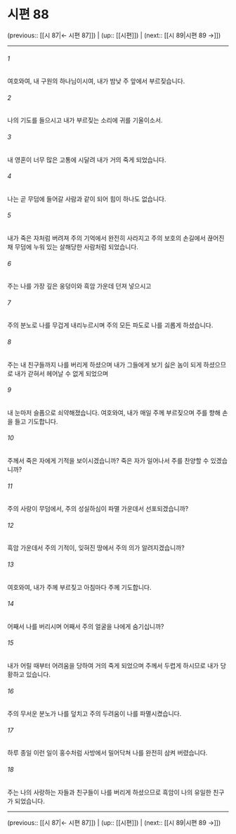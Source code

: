 # 시편 88

(previous:: [[시 87|← 시편 87]]) | (up:: [[시편]]) | (next:: [[시 89|시편 89 →]])

***




###### 1 

여호와여, 내 구원의 하나님이시여, 내가 밤낮 주 앞에서 부르짖습니다. 



###### 2 

나의 기도를 들으시고 내가 부르짖는 소리에 귀를 기울이소서. 



###### 3 

내 영혼이 너무 많은 고통에 시달려 내가 거의 죽게 되었습니다. 



###### 4 

나는 곧 무덤에 들어갈 사람과 같이 되어 힘이 하나도 없습니다. 



###### 5 

내가 죽은 자처럼 버려져 주의 기억에서 완전히 사라지고 주의 보호의 손길에서 끊어진 채 무덤에 누워 있는 살해당한 사람처럼 되었습니다. 



###### 6 

주는 나를 가장 깊은 웅덩이와 흑암 가운데 던져 넣으시고 



###### 7 

주의 분노로 나를 무겁게 내리누르시며 주의 모든 파도로 나를 괴롭게 하셨습니다. 



###### 8 

주는 내 친구들까지 나를 버리게 하셨으며 내가 그들에게 보기 싫은 놈이 되게 하셨으므로 내가 갇혀서 헤어날 수 없게 되었으며 



###### 9 

내 눈마저 슬픔으로 쇠약해졌습니다. 여호와여, 내가 매일 주께 부르짖으며 주를 향해 손을 들고 기도합니다. 



###### 10 

주께서 죽은 자에게 기적을 보이시겠습니까? 죽은 자가 일어나서 주를 찬양할 수 있겠습니까? 



###### 11 

주의 사랑이 무덤에서, 주의 성실하심이 파멸 가운데서 선포되겠습니까? 



###### 12 

흑암 가운데서 주의 기적이, 잊혀진 땅에서 주의 의가 알려지겠습니까? 



###### 13 

여호와여, 내가 주께 부르짖고 아침마다 주께 기도합니다. 



###### 14 

어째서 나를 버리시며 어째서 주의 얼굴을 나에게 숨기십니까? 



###### 15 

내가 어릴 때부터 어려움을 당하여 거의 죽게 되었으며 주께서 두렵게 하시므로 내가 당황하고 있습니다. 



###### 16 

주의 무서운 분노가 나를 덮치고 주의 두려움이 나를 파멸시켰습니다. 



###### 17 

하루 종일 이런 일이 홍수처럼 사방에서 밀어닥쳐 나를 완전히 삼켜 버렸습니다. 



###### 18 

주는 나의 사랑하는 자들과 친구들이 나를 버리게 하셨으므로 흑암이 나의 유일한 친구가 되었습니다.

***

(previous:: [[시 87|← 시편 87]]) | (up:: [[시편]]) | (next:: [[시 89|시편 89 →]])
